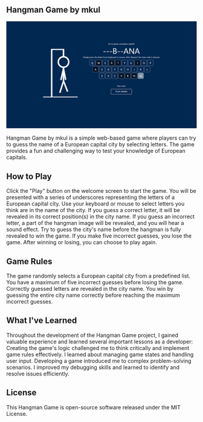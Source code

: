 ## Hangman Game by mkul
<img src=/resourcess/images/screen1.jpg width=600px />

Hangman Game by mkul is a simple web-based game where players can try to guess the name of a European capital city by selecting letters. The game provides a fun and challenging way to test your knowledge of European capitals.


## How to Play
Click the "Play" button on the welcome screen to start the game.
You will be presented with a series of underscores representing the letters of a European capital city.
Use your keyboard or mouse to select letters you think are in the name of the city.
If you guess a correct letter, it will be revealed in its correct position(s) in the city name.
If you guess an incorrect letter, a part of the hangman image will be revealed, and you will hear a sound effect.
Try to guess the city's name before the hangman is fully revealed to win the game.
If you make five incorrect guesses, you lose the game.
After winning or losing, you can choose to play again.

## Game Rules
The game randomly selects a European capital city from a predefined list.
You have a maximum of five incorrect guesses before losing the game.
Correctly guessed letters are revealed in the city name.
You win by guessing the entire city name correctly before reaching the maximum incorrect guesses.

## What I've Learned
Throughout the development of the Hangman Game project, I gained valuable experience and learned several important lessons as a developer:
Creating the game's logic challenged me to think critically and implement game rules effectively. I learned about managing game states and handling user input.
Developing a game introduced me to complex problem-solving scenarios. I improved my debugging skills and learned to identify and resolve issues efficiently.


## License
This Hangman Game is open-source software released under the MIT License.

